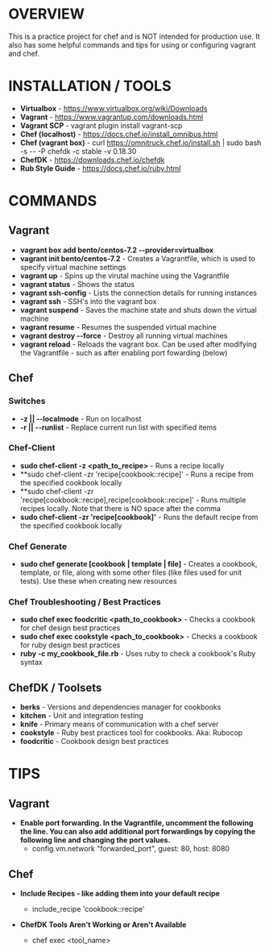 # OVERVIEW

This is a practice project for chef and is NOT intended for production use. It also has some helpful commands and tips for using or configuring vagrant and chef.

# INSTALLATION / TOOLS
* **Virtualbox** - https://www.virtualbox.org/wiki/Downloads
* **Vagrant** - https://www.vagrantup.com/downloads.html
* **Vagrant SCP** - vagrant plugin install vagrant-scp
* **Chef (localhost)** - https://docs.chef.io/install_omnibus.html
* **Chef (vagrant box)** - curl https://omnitruck.chef.io/install.sh | sudo bash -s -- -P chefdk -c stable -v 0.18.30
* **ChefDK** - https://downloads.chef.io/chefdk 
* **Rub Style Guide** - https://docs.chef.io/ruby.html

# COMMANDS

## Vagrant
* **vagrant box add bento/centos-7.2 --provider=virtualbox**
* **vagrant init bento/centos-7.2** - Creates a Vagrantfile, which is used to specify virtual machine settings
* **vagrant up** - Spins up the virutal machine using the Vagrantfile
* **vagrant status** - Shows the status
* **vagrant ssh-config** - Lists the connection details for running instances
* **vagrant ssh** - SSH's into the vagrant box
* **vagrant suspend** - Saves the machine state and shuts down the virtual machine
* **vagrant resume** - Resumes the suspended virtual machine
* **vagrant destroy --force** - Destroy all running virtual machines
* **vagrant reload** - Reloads the vagrant box. Can be used after modifying the Vagrantfile - such as after enabling port fowarding (below)

## Chef

### Switches
* **-z || --localmode** - Run on localhost
* **-r || --runlist** - Replace current run list with specified items

### Chef-Client
* **sudo chef-client -z <path_to_recipe>** - Runs a recipe locally
* **sudo chef-client -zr 'recipe[cookbook::recipe]' - Runs a recipe from the specified cookbook locally
* **sudo chef-client -zr 'recipe[cookbook::recipe],recipe[cookbook::recipe]' - Runs multiple recipes locally. Note that there is NO space after the comma
* **sudo chef-client -zr 'recipe[cookbook]'** - Runs the default recipe from the specified cookbook locally

### Chef Generate
* **sudo chef generate [cookbook | template | file]** - Creates a cookbook, template, or file, along with some other files (like files used for unit tests). Use these when creating new resources

### Chef Troubleshooting / Best Practices
* **sudo chef exec foodcritic <path_to_cookbook>** - Checks a cookbook for chef design best practices
* **sudo chef exec cookstyle <pach_to_cookbook>** - Checks a cookbook for ruby design best practices
* **ruby -c my_cookbook_file.rb** - Uses ruby to check a cookbook's Ruby syntax

## ChefDK / Toolsets
* **berks** - Versions and dependencies manager for cookbooks
* **kitchen** - Unit and integration testing
* **knife** - Primary means of communication with a chef server
* **cookstyle** - Ruby best practices tool for cookbooks. Aka: Rubocop
* **foodcritic** - Cookbook design best practices

# TIPS

## Vagrant
* **Enable port forwarding. In the Vagrantfile, uncomment the following the line. You can also add additional port forwardings by copying the following line and changing the port values.**
  * config.vm.network "forwarded_port", guest: 80, host: 8080

## Chef
* **Include Recipes - like adding them into your default recipe**
  * include_recipe 'cookbook::recipe'

* **ChefDK Tools Aren't Working or Aren't Available**
  * chef exec <tool_name>
